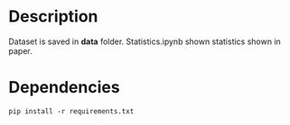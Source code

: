 # Description

Dataset is saved in **data** folder. Statistics.ipynb shown statistics shown in paper.

# Dependencies

```pip install -r requirements.txt```